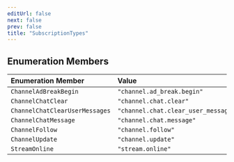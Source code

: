 ```yaml
---
editUrl: false
next: false
prev: false
title: "SubscriptionTypes"
---
```


## Enumeration Members

| Enumeration Member | Value |
| :------ | :------ |
| `ChannelAdBreakBegin` | `"channel.ad_break.begin"` |
| `ChannelChatClear` | `"channel.chat.clear"` |
| `ChannelChatClearUserMessages` | `"channel.chat.clear_user_messages"` |
| `ChannelChatMessage` | `"channel.chat.message"` |
| `ChannelFollow` | `"channel.follow"` |
| `ChannelUpdate` | `"channel.update"` |
| `StreamOnline` | `"stream.online"` |

